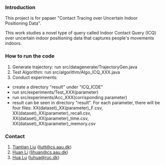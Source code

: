 ### Introduction
This project is for papaer "Contact Tracing over Uncertain Indoor Positioning Data".

This work studies a novel type of query called Indoor Contact Query (ICQ) over uncertain indoor positioning data that captures people's movements indoors. 

### How to run the code
1. Generate trajectory: run src/datagenerate/TrajectoryGen.java
2. Test Algorithm: run src/algorithm/Algo_ICQ_XXX.java
3. Conduct experiments:
  - create a directory "result" under "ICQ_ICDE"
  - run src/experiments/Test_XXX(parameter)
  - run src/experiments/Acc_XXX(corrisponding parameter)
  - result can be seen in directory "result". For each parameter, there will be four files: XX(dataset)_XX(parameter)_F.csv, XX(dataset)_XX(parameter)_recall.csv, XX(dataset)_XX(parameter)_time.csv, XX(dataset)_XX(parameter)_memory.csv
  
### Contact
1. [Tiantian Liu](https://tiantianliu-ttl.github.io/) (liutt@cs.aau.dk)
2. [Huan Li](http://people.cs.aau.dk/~lihuan/) (lihuan@cs.aau.dk)
3. [Hua Lu](https://luhua.ruc.dk/) (luhua@ruc.dk)
  
